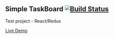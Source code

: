 ## Simple TaskBoard [![Build Status](https://travis-ci.org/Kasmenai/simple-task-board.svg?branch=master)](https://travis-ci.org/Kasmenai/simple-task-board)

Test project - React/Redux

[Live Demo](https://kasm-kanban.herokuapp.com/)
